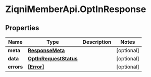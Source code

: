 # ZiqniMemberApi.OptInResponse

## Properties

Name | Type | Description | Notes
------------ | ------------- | ------------- | -------------
**meta** | [**ResponseMeta**](ResponseMeta.md) |  | [optional] 
**data** | [**OptInRequestStatus**](OptInRequestStatus.md) |  | [optional] 
**errors** | [**[Error]**](Error.md) |  | [optional] 


